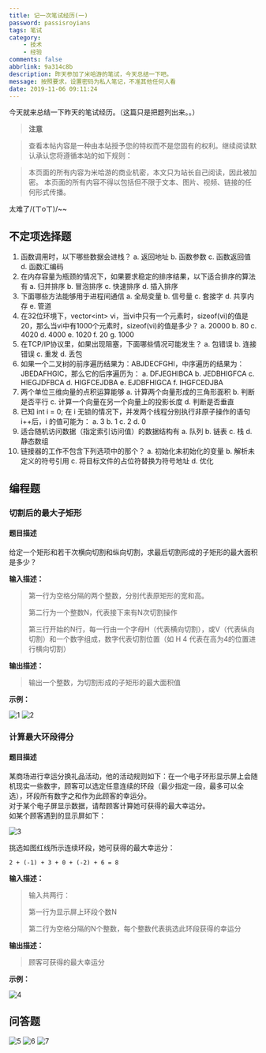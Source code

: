 ```yaml
---
title: 记一次笔试经历(一)
password: passisroyians
tags: 笔试
category:
    - 技术
    - 经验
comments: false
abbrlink: 9a314c8b
description: 昨天参加了米哈游的笔试，今天总结一下吧。
message: 按照要求，设置密码为私人笔记，不准其他任何人看
date: 2019-11-06 09:11:24
---
```


今天就来总结一下昨天的笔试经历。（这篇只是把题列出来。。）

> **注意**

> 查看本帖内容是一种由本站授予您的特权而不是您固有的权利。继续阅读默认承认您将遵循本站的如下规则：

> 本页面的所有内容为米哈游的商业机密，本文只为站长自己阅读，因此被加密。
> 本页面的所有内容不得以包括但不限于文本、图片、视频、链接的任何形式传播。

太难了/(ㄒoㄒ)/~~

## 不定项选择题

1. 函数调用时，以下哪些数据会进栈？
    a. 返回地址
    b. 函数参数
    c. 函数返回值
    d. 函数汇编码
2. 在内存容量为瓶颈的情况下，如果要求稳定的排序结果，以下适合排序的算法有
    a. 归并排序
    b. 冒泡排序
    c. 快速排序
    d. 插入排序
3. 下面哪些方法能够用于进程间通信
    a. 全局变量
    b. 信号量
    c. 套接字
    d. 共享内存
    e. 管道
4. 在32位环境下，vector\<int\> vi，当vi中只有一个元素时，sizeof(vi)的值是20，那么当vi中有1000个元素时，sizeof(vi)的值是多少？
    a. 20000
    b. 80
    c. 4020
    d. 4000
    e. 1020
    f. 20
    g. 1000
5. 在TCP/IP协议里，如果出现阻塞，下面哪些情况可能发生？
    a. 包错误
    b. 连接错误
    c. 重发
    d. 丢包
6. 如果一个二叉树的前序遍历结果为：ABJDECFGHI，中序遍历的结果为：JBEDAFHGIC，那么它的后序遍历为：
    a. DFJEGHIBCA
    b. JEDBHIGFCA
    c. HIEGJDFBCA
    d. HIGFCEJDBA
    e. EJDBFHIGCA
    f. IHGFCEDJBA
7. 两个单位三维向量的点积运算能够
    a. 计算两个向量形成的三角形面积
    b. 判断是否平行
    c. 计算一个向量在另一个向量上的投影长度
    d. 判断是否垂直
8. 已知 int i = 0; 在 i 无锁的情况下，并发两个线程分别执行非原子操作的语句i++后，i 的值可能为：
    a. 3
    b. 1
    c. 2
    d. 0
9. 适合随机访问数据（指定索引访问值）的数据结构有
    a. 队列
    b. 链表
    c. 栈
    d. 静态数组
10. 链接器的工作不包含下列选项中的那个？
    a. 初始化未初始化的变量
    b. 解析未定义的符号引用
    c. 将目标文件的占位符替换为符号地址
    d. 优化

## 编程题

### 切割后的最大子矩形

#### 题目描述

给定一个矩形和若干次横向切割和纵向切割，求最后切割形成的子矩形的最大面积是多少？

**输入描述：**

> 第一行为空格分隔的两个整数，分别代表原矩形的宽和高。
>
> 第二行为一个整数N，代表接下来有N次切割操作
>
> 第三行开始的N行，每一行由一个字母H（代表横向切割），或V（代表纵向切割）和一个数字组成，数字代表切割位置（如 H 4 代表在高为4的位置进行横向切割）

**输出描述：**

> 输出一个整数，为切割形成的子矩形的最大面积值

**示例：**

![1](https://i.loli.net/2019/11/06/mFEpb9koPhC8fvw.png)
![2](https://i.loli.net/2019/11/06/HDBqXKiQ2vVuwNe.png)

### 计算最大环段得分

#### 题目描述

某商场进行幸运分换礼品活动，他的活动规则如下：在一个电子环形显示屏上会随机现实一些数字，顾客可以选定任意连续的环段（最少指定一段，最多可以全选），环段所有数字之和作为此顾客的幸运分。  
对于某个电子屏显示数据，请帮顾客计算她可获得的最大幸运分。  
如某个顾客遇到的显示屏如下：

![3](https://i.loli.net/2019/11/06/8CulKnEHVXma5gT.png)

挑选如图红线所示连续环段，她可获得的最大幸运分：

```plain
2 + (-1) + 3 + 0 + (-2) + 6 = 8
```

**输入描述：**

> 输入共两行：
>
> 第一行为显示屏上环段个数N
>
> 第二行为空格分隔的N个整数，每个整数代表挑选此环段获得的幸运分

**输出描述：**

> 顾客可获得的最大幸运分

**示例：**

![4](https://i.loli.net/2019/11/06/xLjr4tYqV9S7XKd.png)

## 问答题

![5](https://i.loli.net/2019/11/06/eNn5LbzpBs2uR4W.png)
![6](https://i.loli.net/2019/11/06/AkcUua4NhLypxJB.png)
![7](https://i.loli.net/2019/11/06/IMh12bKvngW8FSf.png)

